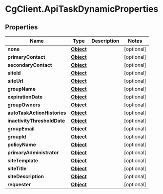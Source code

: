 # CgClient.ApiTaskDynamicProperties

## Properties

Name | Type | Description | Notes
------------ | ------------- | ------------- | -------------
**none** | [**Object**](.md) |  | [optional] 
**primaryContact** | [**Object**](.md) |  | [optional] 
**secondaryContact** | [**Object**](.md) |  | [optional] 
**siteId** | [**Object**](.md) |  | [optional] 
**siteUrl** | [**Object**](.md) |  | [optional] 
**groupName** | [**Object**](.md) |  | [optional] 
**expirationDate** | [**Object**](.md) |  | [optional] 
**groupOwners** | [**Object**](.md) |  | [optional] 
**autoTaskActionHistories** | [**Object**](.md) |  | [optional] 
**inactivityThresholdDate** | [**Object**](.md) |  | [optional] 
**groupEmail** | [**Object**](.md) |  | [optional] 
**groupId** | [**Object**](.md) |  | [optional] 
**policyName** | [**Object**](.md) |  | [optional] 
**primaryAdministrator** | [**Object**](.md) |  | [optional] 
**siteTemplate** | [**Object**](.md) |  | [optional] 
**siteTitle** | [**Object**](.md) |  | [optional] 
**siteDescription** | [**Object**](.md) |  | [optional] 
**requester** | [**Object**](.md) |  | [optional] 



